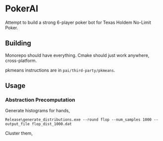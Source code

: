 # PokerAI

Attempt to build a strong 6-player poker bot for Texas Holdem No-Limit Poker.

## Building

Monorepo should have everything. Cmake should just work anywhere, cross-platform.

pkmeans instructions are in `pai/third-party/pkmeans`.

## Usage

### Abstraction Precomputation

Generate histograms for hands,

```
Release\generate_distributions.exe --round flop --num_samples 1000 --output_file flop_dist_1000.dat
```

Cluster them,
